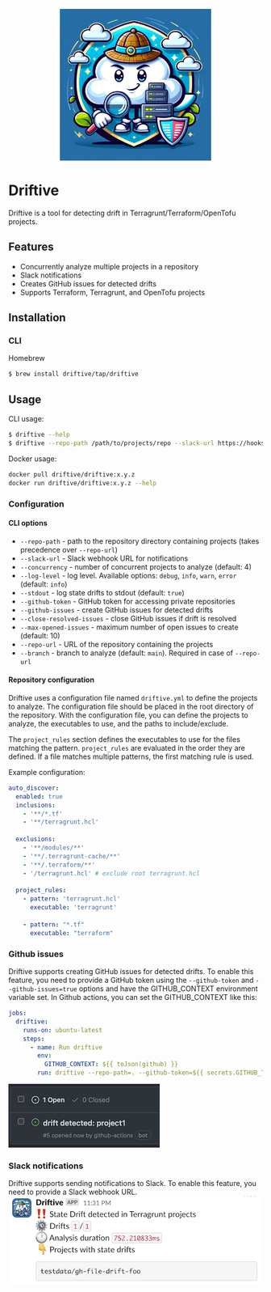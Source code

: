 <p align="center">
  <img width="300" height="300" src="assets/driftive.png">
</p>

# Driftive

Driftive is a tool for detecting drift in Terragrunt/Terraform/OpenTofu projects.

## Features
* Concurrently analyze multiple projects in a repository
* Slack notifications
* Creates GitHub issues for detected drifts
* Supports Terraform, Terragrunt, and OpenTofu projects

## Installation

### CLI

Homebrew
```bash
$ brew install driftive/tap/driftive
```

## Usage

CLI usage:
```bash 
$ driftive --help
$ driftive --repo-path /path/to/projects/repo --slack-url https://hooks.slack.com/services/XXXXX/XXXXX/XXXXX
```

Docker usage:
```bash
docker pull driftive/driftive:x.y.z
docker run driftive/driftive:x.y.z --help
```

### Configuration
#### CLI options
* `--repo-path` - path to the repository directory containing projects (takes precedence over `--repo-url`)
* `--slack-url` - Slack webhook URL for notifications
* `--concurrency` - number of concurrent projects to analyze (default: 4)
* `--log-level` - log level. Available options: `debug`, `info`, `warn`, `error` (default: `info`)
* `--stdout` - log state drifts to stdout (default: `true`)
* `--github-token` - GitHub token for accessing private repositories
* `--github-issues` - create GitHub issues for detected drifts
* `--close-resolved-issues` - close GitHub issues if drift is resolved
* `--max-opened-issues` - maximum number of open issues to create (default: 10)
* `--repo-url` - URL of the repository containing the projects
* `--branch` - branch to analyze (default: `main`). Required in case of `--repo-url`

#### Repository configuration
Driftive uses a configuration file named `driftive.yml` to define the projects to analyze. 
The configuration file should be placed in the root directory of the repository.
With the configuration file, you can define the projects to analyze, the executables to use, 
and the paths to include/exclude.

The `project_rules` section defines the executables to use for the files matching the pattern.
`project_rules` are evaluated in the order they are defined. 
If a file matches multiple patterns, the first matching rule is used.

Example configuration:
```yaml
auto_discover:
  enabled: true
  inclusions:
    - '**/*.tf'
    - '**/terragrunt.hcl'

  exclusions:
    - '**/modules/**'
    - '**/.terragrunt-cache/**'
    - '**/.terraform/**'
    - '/terragrunt.hcl' # exclude root terragrunt.hcl

  project_rules:
    - pattern: 'terragrunt.hcl'
      executable: 'terragrunt'

    - pattern: "*.tf"
      executable: "terraform"
```

### Github issues
Driftive supports creating GitHub issues for detected drifts. To enable this feature, you need to provide a GitHub token using the `--github-token` and `--github-issues=true` options and have the GITHUB_CONTEXT environment variable set.
In Github actions, you can set the GITHUB_CONTEXT like this:
```yaml
jobs:
  driftive:
    runs-on: ubuntu-latest
    steps:
      - name: Run driftive
        env:
          GITHUB_CONTEXT: ${{ toJson(github) }}
        run: driftive --repo-path=. --github-token=${{ secrets.GITHUB_TOKEN }} --github-issues=true
```

![GitHub issue](/assets/gh_issues.png "GitHub issue")

### Slack notifications

Driftive supports sending notifications to Slack. To enable this feature, you need to provide a Slack webhook URL.
![Slack notification](/assets/slack_notification.png "Slack notification")



